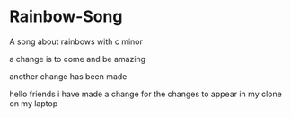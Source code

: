 # Rainbow-Song

 A song about rainbows with c minor

  a change is to come and be amazing  

another change has been made


hello friends i have made a change for the changes to appear in my clone on my laptop
